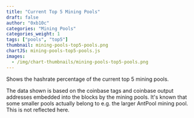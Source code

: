 ```yaml
---
title: "Current Top 5 Mining Pools"
draft: false
author: "0xb10c"
categories: "Mining Pools"
categories_weight: 1
tags: ["pools", "top5"]
thumbnail: mining-pools-top5-pools.png
chartJS: mining-pools-top5-pools.js
images:
  - /img/chart-thumbnails/mining-pools-top5-pools.png
---
```


Shows the hashrate percentage of the current top 5 mining pools.

<!--more-->

The data shown is based on the coinbase tags and coinbase output addresses embedded into the
blocks by the mining pools. It's known that some smaller pools actually belong to e.g. the
larger AntPool mining pool. This is not reflected here.
